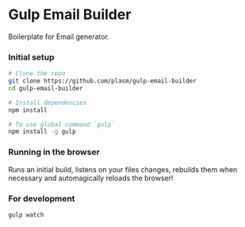 # Gulp Email Builder
Boilerplate for Email generator.

### Initial setup

```bash
# Clone the repo
git clone https://github.com/plasm/gulp-email-builder
cd gulp-email-builder

# Install dependencies
npm install

# To use global command `gulp`
npm install -g gulp
```

### Running in the browser
Runs an initial build, listens on your files changes, rebuilds them when necessary
and automagically reloads the browser!

### For development
```bash
gulp watch
```
